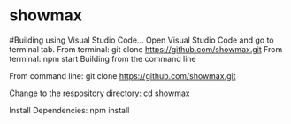 # showmax

#Building using Visual Studio Code...
Open Visual Studio Code and go to terminal tab.
From terminal: git clone https://github.com/showmax.git
From terminal: npm start
Building from the command line

From command line: git clone https://github.com/showmax.git

Change to the respository directory: cd showmax

Install Dependencies: npm install
